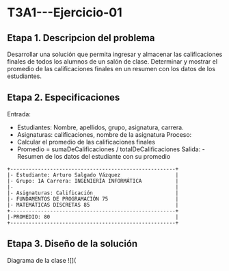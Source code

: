 # T3A1---Ejercicio-01

## Etapa 1. Descripcion del problema
Desarrollar una solución que permita ingresar y almacenar las calificaciones finales de todos los alumnos de un salón de clase. Determinar y mostrar el promedio de las calificaciones finales en un resumen con los datos de los estudiantes.

## Etapa 2. Especificaciones
Entrada:
- Estudiantes: Nombre, apellidos, grupo, asignatura, carrera.
- Asignaturas: calificaciones, nombre de la asignatura
Proceso:
- Calcular el promedio de las calificaciones finales
- Promedio = sumaDeCalificaciones / totalDeCalificaciones
Salida:
-Resumen de los datos del estudiante con su promedio

~~~
+------------------------------------------------------+
|- Estudiante: Arturo Salgado Vázquez                  |
|- Grupo: 1A Carrera: INGENIERÍA INFORMÁTICA           |
|-                                                     |
|- Asignaturas: Calificación                           |
|- FUNDAMENTOS DE PROGRAMACIÓN 75                      |
|- MATEMÁTICAS DISCRETAS 85                            |
+------------------------------------------------------+
|-PROMEDIO: 80                                         |
+------------------------------------------------------+
~~~

## Etapa 3. Diseño de la solución
Diagrama de la clase
![](
































